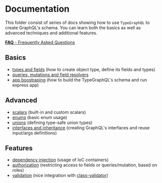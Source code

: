 # Documentation
This folder consist of series of docs showing how to use `TypeGraphQL` to create GraphQL's schema.
You can learn both the basics as well as advanced techniques and additional features.

[**FAQ** - Frequently Asked Questions](https://github.com/19majkel94/type-graphql/tree/master/docs/faq.md)

## Basics
- [types and fields](https://github.com/19majkel94/type-graphql/tree/master/docs/types-and-fields.md) (how to create object type, define its fields and types)
- [queries, mutations and field resolvers](https://github.com/19majkel94/type-graphql/tree/master/docs/resolvers.md)
- [app boostraping](https://github.com/19majkel94/type-graphql/tree/master/docs/bootstrap.md) (how to build the TypeGraphQL's schema and run express app)

## Advanced
- [scalars](https://github.com/19majkel94/type-graphql/tree/master/docs/scalars.md) (built-in and custom scalars)
- [enums](https://github.com/19majkel94/type-graphql/tree/master/docs/enums.md) (basic enum usage)
- [unions](https://github.com/19majkel94/type-graphql/tree/master/docs/unions.md) (defining type-safe union types)
- [interfaces and inheritance](https://github.com/19majkel94/type-graphql/tree/master/docs/interfaces-and-inheritance.md) (creating GraphQL's interfaces and reuse input/args definitions)

## Features
- [dependency injection](https://github.com/19majkel94/type-graphql/tree/master/docs/dependency-injection.md) (usage of IoC containers)
- [authorization](https://github.com/19majkel94/type-graphql/tree/master/docs/authorization.md) (restricting access to fields or queries/mutation, based on roles)
- [validation](https://github.com/19majkel94/type-graphql/tree/master/docs/validation.md) (nice integration with [class-validator](https://github.com/typestack/class-validator))
